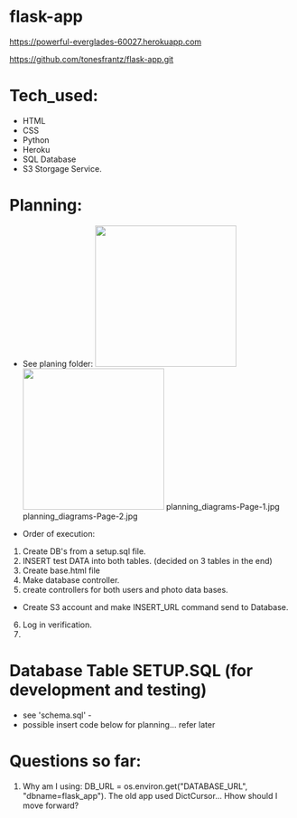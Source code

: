 # flask-app

<!-- Heroku -->

https://powerful-everglades-60027.herokuapp.com

<!-- Github -->

https://github.com/tonesfrantz/flask-app.git

# Tech_used:

-   HTML
-   CSS
-   Python
-   Heroku
-   SQL Database
-   S3 Storgage Service.

# Planning:

-   See planing folder:
    <img src = "/Users/anthonyfrantz/sei/project2/flask-app/planning/planning_diagrams-Page-1.jpg" width = "250">
    <img src = "/Users/anthonyfrantz/sei/project2/flask-app/planning/planning_diagrams-Page-2.jpg" width = "250" >
    planning_diagrams-Page-1.jpg
    planning_diagrams-Page-2.jpg

-   Order of execution:

1. Create DB's from a setup.sql file.
2. INSERT test DATA into both tables. (decided on 3 tables in the end)
3. Create base.html file
4. Make database controller.
5. create controllers for both users and photo data bases.

-   Create S3 account and make INSERT_URL command send to Database.

6. Log in verification.
7.

# Database Table SETUP.SQL (for development and testing)

-   see 'schema.sql' -
-   possible insert code below for planning... refer later
    <!-- INSERT INTO photo_likes (user_id, photo_id) VALUES (1, 1); -->
    <!-- DELETE FROM photo_likes WHERE user_id = 1 AND photo_id = 1; -->

# Questions so far:

1. Why am I using: DB_URL = os.environ.get("DATABASE_URL", "dbname=flask_app"). The old app used DictCursor... Hhow should I move forward?
